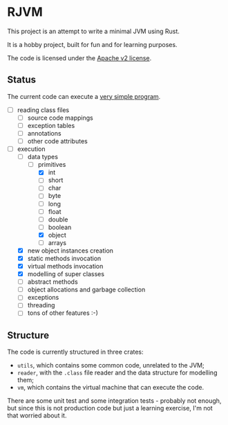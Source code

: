 # RJVM

This project is an attempt to write a minimal JVM using Rust.

It is a hobby project, built for fun and for learning purposes.

The code is licensed under the [Apache v2 license](./LICENSE).

## Status

The current code can execute a [very simple program](./vm/tests/resources/rjvm/SimpleMain.java).

- [ ] reading class files
  - [ ] source code mappings
  - [ ] exception tables
  - [ ] annotations
  - [ ] other code attributes
- [ ] execution
  - [ ] data types
      - [ ] primitives
        - [x] int
        - [ ] short
        - [ ] char
        - [ ] byte
        - [ ] long
        - [ ] float
        - [ ] double
        - [ ] boolean
        - [x] object
        - [ ] arrays
  - [x] new object instances creation
  - [x] static methods invocation
  - [x] virtual methods invocation
  - [x] modelling of super classes
  - [ ] abstract methods
  - [ ] object allocations and garbage collection
  - [ ] exceptions
  - [ ] threading
  - [ ] tons of other features :-)

## Structure

The code is currently structured in three crates:

- `utils`, which contains some common code, unrelated to the JVM;
- `reader`, with the `.class` file reader and the data structure for modelling them;
- `vm`, which contains the virtual machine that can execute the code.

There are some unit test and some integration tests - probably not enough, 
but since this is not production code but just a learning exercise,
I'm not that worried about it.

